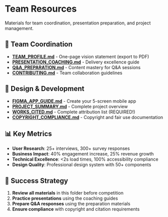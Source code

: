 # Team Resources

Materials for team coordination, presentation preparation, and project management.

## 👥 Team Coordination

- **[TEAM_PROFILE.md](TEAM_PROFILE.md)** - One-page vision statement (export to PDF)
- **[PRESENTATION_COACHING.md](PRESENTATION_COACHING.md)** - Delivery excellence guide
- **[Q&A_PREPARATION.md](Q&A_PREPARATION.md)** - Content mastery for Q&A sessions
- **[CONTRIBUTING.md](CONTRIBUTING.md)** - Team collaboration guidelines

## 🎨 Design & Development

- **[FIGMA_APP_GUIDE.md](FIGMA_APP_GUIDE.md)** - Create your 5-screen mobile app
- **[PROJECT_SUMMARY.md](PROJECT_SUMMARY.md)** - Complete project overview
- **[WORKS_CITED.md](WORKS_CITED.md)** - Complete attribution list (REQUIRED!)
- **[COPYRIGHT_COMPLIANCE.md](COPYRIGHT_COMPLIANCE.md)** - Copyright and fair use documentation

## 📊 Key Metrics

- **User Research**: 25+ interviews, 300+ survey responses
- **Business Impact**: 40% engagement increase, 25% revenue growth
- **Technical Excellence**: <2s load times, 100% accessibility compliance
- **Design Quality**: Professional design system with 50+ components

## 🎯 Success Strategy

1. **Review all materials** in this folder before competition
2. **Practice presentations** using the coaching guides
3. **Prepare Q&A responses** using the preparation materials
4. **Ensure compliance** with copyright and citation requirements
